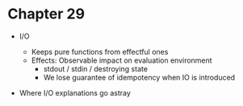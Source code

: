 # Chapter 29

- I/O
    - Keeps pure functions from effectful ones
    - Effects: Observable impact on evaluation environment
        - stdout / stdin / destroying state
        - We lose guarantee of idempotency when IO is introduced

- Where I/O explanations go astray
